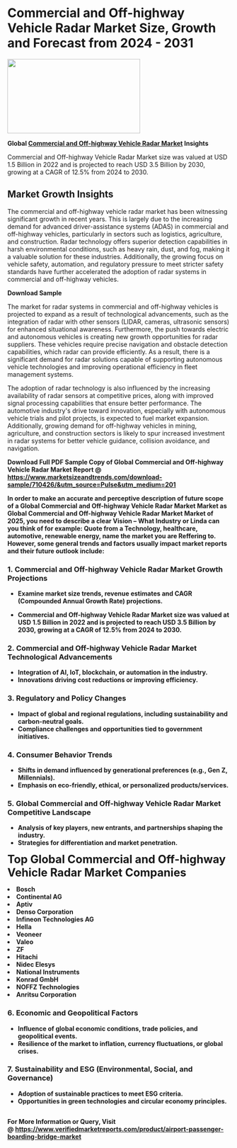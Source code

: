 <H1>Commercial and Off-highway Vehicle Radar Market Size, Growth and Forecast from 2024 - 2031</H1><img class="aligncenter size-medium wp-image-584254" src="https://thirdeyenews.in/wp-content/uploads/2024/09/Global-Market-Research-300x168.jpeg" alt="" width="300" height="168" /><p><strong>Global&nbsp;<a href="https://www.marketsizeandtrends.com/download-sample/710426/&amp;utm_source=Pulse&amp;utm_medium=201">Commercial and Off-highway Vehicle Radar Market</a> Insights</strong></p><p>Commercial and Off-highway Vehicle Radar Market size was valued at USD 1.5 Billion in 2022 and is projected to reach USD 3.5 Billion by 2030, growing at a CAGR of 12.5% from 2024 to 2030.</p><p><h2>Market Growth Insights</h2> <p>The commercial and off-highway vehicle radar market has been witnessing significant growth in recent years. This is largely due to the increasing demand for advanced driver-assistance systems (ADAS) in commercial and off-highway vehicles, particularly in sectors such as logistics, agriculture, and construction. Radar technology offers superior detection capabilities in harsh environmental conditions, such as heavy rain, dust, and fog, making it a valuable solution for these industries. Additionally, the growing focus on vehicle safety, automation, and regulatory pressure to meet stricter safety standards have further accelerated the adoption of radar systems in commercial and off-highway vehicles.</p> <p><strong>Download Sample</strong></p> <p>The market for radar systems in commercial and off-highway vehicles is projected to expand as a result of technological advancements, such as the integration of radar with other sensors (LIDAR, cameras, ultrasonic sensors) for enhanced situational awareness. Furthermore, the push towards electric and autonomous vehicles is creating new growth opportunities for radar suppliers. These vehicles require precise navigation and obstacle detection capabilities, which radar can provide efficiently. As a result, there is a significant demand for radar solutions capable of supporting autonomous vehicle technologies and improving operational efficiency in fleet management systems.</p> <p>The adoption of radar technology is also influenced by the increasing availability of radar sensors at competitive prices, along with improved signal processing capabilities that ensure better performance. The automotive industry's drive toward innovation, especially with autonomous vehicle trials and pilot projects, is expected to fuel market expansion. Additionally, growing demand for off-highway vehicles in mining, agriculture, and construction sectors is likely to spur increased investment in radar systems for better vehicle guidance, collision avoidance, and navigation.</p> <p><strong></p><p><span class=""><strong>Download Full PDF Sample Copy of Global Commercial and Off-highway Vehicle Radar Market Report</strong> @ <a href="https://www.marketsizeandtrends.com/download-sample/710426/&amp;utm_source=Pulse&amp;utm_medium=201" target="_blank">https://www.marketsizeandtrends.com/download-sample/710426/&amp;utm_source=Pulse&amp;utm_medium=201</a></span></p><p>In order to make an accurate and perceptive description of future scope of a Global&nbsp;Commercial and Off-highway Vehicle Radar Market Market as Global&nbsp;Commercial and Off-highway Vehicle Radar Market Market of 2025, you need to describe a clear Vision &ndash; What Industry or Linda can you think of for example: Quote from a Technology, healthcare, automotive, renewable energy, name the market you are Reffering to. However, some general trends and factors usually impact market reports and their future outlook include:</p><h3>1.&nbsp;<strong>Commercial and Off-highway Vehicle Radar Market Growth Projections</strong></h3><ul><li>Examine market size trends, revenue estimates and CAGR (Compounded Annual Growth Rate) projections.</li><li><p>Commercial and Off-highway Vehicle Radar Market size was valued at USD 1.5 Billion in 2022 and is projected to reach USD 3.5 Billion by 2030, growing at a CAGR of 12.5% from 2024 to 2030.</p></li></ul><h3>2.&nbsp;<strong>Commercial and Off-highway Vehicle Radar Market Technological Advancements</strong></h3><ul><li>Integration of AI, IoT, blockchain, or automation in the industry.</li><li>Innovations driving cost reductions or improving efficiency.</li></ul><h3>3.&nbsp;<strong>Regulatory and Policy Changes</strong></h3><ul><li>Impact of global and regional regulations, including sustainability and carbon-neutral goals.</li><li>Compliance challenges and opportunities tied to government initiatives.</li></ul><h3>4.&nbsp;<strong>Consumer Behavior Trends</strong></h3><ul><li>Shifts in demand influenced by generational preferences (e.g., Gen Z, Millennials).</li><li>Emphasis on eco-friendly, ethical, or personalized products/services.</li></ul><h3>5.&nbsp;<strong>Global Commercial and Off-highway Vehicle Radar Market Competitive Landscape</strong></h3><ul><li>Analysis of key players, new entrants, and partnerships shaping the industry.</li><li>Strategies for differentiation and market penetration.</li></ul><p data-pm-slice="1 1 []"><span style="color: inherit; font-family: inherit; font-size: 25px;">Top Global Commercial and Off-highway Vehicle Radar Market Companies</span></p><div class="" data-test-id=""><p><li>Bosch</li><li> Continental AG</li><li> Aptiv</li><li> Denso Corporation</li><li> Infineon Technologies AG</li><li> Hella</li><li> Veoneer</li><li> Valeo</li><li> ZF</li><li> Hitachi</li><li> Nidec Elesys</li><li> National Instruments</li><li> Konrad GmbH</li><li> NOFFZ Technologies</li><li> Anritsu Corporation</li></p></div><h3>6.&nbsp;<strong>Economic and Geopolitical Factors</strong></h3><ul><li>Influence of global economic conditions, trade policies, and geopolitical events.</li><li>Resilience of the market to inflation, currency fluctuations, or global crises.</li></ul><h3>7.&nbsp;<strong>Sustainability and ESG (Environmental, Social, and Governance)</strong></h3><ul><li>Adoption of sustainable practices to meet ESG criteria.</li><li>Opportunities in green technologies and circular economy principles.</li></ul><h2><strong style="font-size: 14px;">For More Information or Query, Visit @&nbsp;</strong><a style="background-color: #ffffff; font-size: 14px;" href="https://www.marketsizeandtrends.com/report/commercial-and-off-highway-vehicle-radar-market/" target="_blank">https://www.verifiedmarketreports.com/product/airport-passenger-boarding-bridge-market</a></h2>
